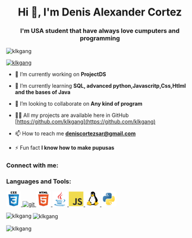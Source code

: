 <h1 align="center">Hi 👋, I'm Denis Alexander Cortez</h1>
<h3 align="center">I'm USA student that have always love cumputers and programming</h3>

<p align="left"> <img src="https://komarev.com/ghpvc/?username=klkgang&label=Profile%20views&color=0e75b6&style=flat" alt="klkgang" /> </p>

<p align="left"> <a href="https://github.com/ryo-ma/github-profile-trophy"><img src="https://github-profile-trophy.vercel.app/?username=klkgang" alt="klkgang" /></a> </p>

- 🔭 I’m currently working on **ProjectDS**

- 🌱 I’m currently learning **SQL, advanced python,Javascritp,Css,Htlml and the bases of Java**

- 👯 I’m looking to collaborate on **Any kind of program**

- 👨‍💻 All my projects are available here in GitHub [https://github.com/klkgang](https://github.com/klkgang)

- 📫 How to reach me **deniscortezsar@gmail.com**

- ⚡ Fun fact **I know how to make pupusas**

<h3 align="left">Connect with me:</h3>
<p align="left">
</p>

<h3 align="left">Languages and Tools:</h3>
<p align="left"> <a href="https://www.w3schools.com/css/" target="_blank" rel="noreferrer"> <img src="https://raw.githubusercontent.com/devicons/devicon/master/icons/css3/css3-original-wordmark.svg" alt="css3" width="40" height="40"/> </a> <a href="https://git-scm.com/" target="_blank" rel="noreferrer"> <img src="https://www.vectorlogo.zone/logos/git-scm/git-scm-icon.svg" alt="git" width="40" height="40"/> </a> <a href="https://www.w3.org/html/" target="_blank" rel="noreferrer"> <img src="https://raw.githubusercontent.com/devicons/devicon/master/icons/html5/html5-original-wordmark.svg" alt="html5" width="40" height="40"/> </a> <a href="https://www.java.com" target="_blank" rel="noreferrer"> <img src="https://raw.githubusercontent.com/devicons/devicon/master/icons/java/java-original.svg" alt="java" width="40" height="40"/> </a> <a href="https://developer.mozilla.org/en-US/docs/Web/JavaScript" target="_blank" rel="noreferrer"> <img src="https://raw.githubusercontent.com/devicons/devicon/master/icons/javascript/javascript-original.svg" alt="javascript" width="40" height="40"/> </a> <a href="https://www.linux.org/" target="_blank" rel="noreferrer"> <img src="https://raw.githubusercontent.com/devicons/devicon/master/icons/linux/linux-original.svg" alt="linux" width="40" height="40"/> </a> <a href="https://www.python.org" target="_blank" rel="noreferrer"> <img src="https://raw.githubusercontent.com/devicons/devicon/master/icons/python/python-original.svg" alt="python" width="40" height="40"/> </a> </p>

<p><img align="left" src="https://github-readme-stats.vercel.app/api/top-langs?username=klkgang&show_icons=true&locale=en&layout=compact" alt="klkgang" /></p>

<p>&nbsp;<img align="center" src="https://github-readme-stats.vercel.app/api?username=klkgang&show_icons=true&locale=en" alt="klkgang" /></p>

<p><img align="center" src="https://github-readme-streak-stats.herokuapp.com/?user=klkgang&" alt="klkgang" /></p>


<!---
klkgang/klkgang is a ✨ special ✨ repository because its `README.md` (this file) appears on your GitHub profile.
You can click the Preview link to take a look at your changes.
--->
